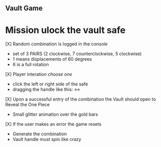 ## Vault Game
# Mission ulock the vault safe

[X] Random combination is logged in the *console*
  * set of 3 PAIRS (2 clockwise, 7 counterclockwise, 5 clockwise)
  * 1 means displacements of 60 degrees
  * 6 is a full rotation

[X] Player interation *choose one*
  * click the left or right side of the safe
  * dragging the handle like this: <->

[X] Upon a successful entry of the combination the Vault should open to Reveal the One Piece
  * Small glitter animation over the gold bars
  
[X] If the user makes an error the game resets
  * Generate the combination
  * Vault handle must spin like crazy